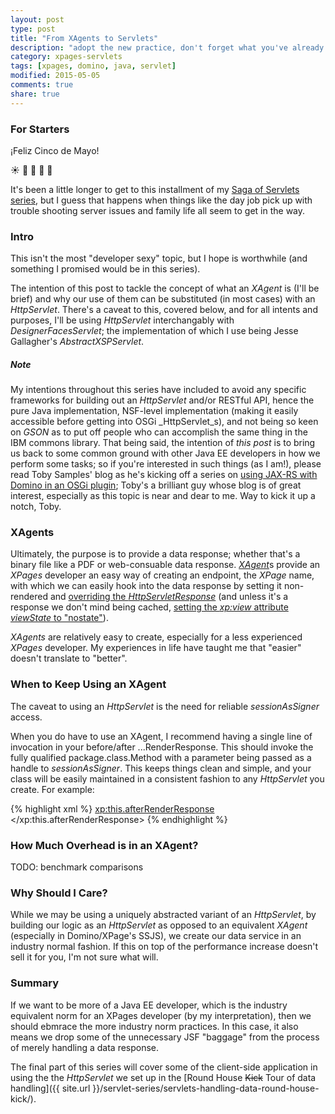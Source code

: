 ```yaml
---
layout: post
type: post
title: "From XAgents to Servlets"
description: "adopt the new practice, don't forget what you've already learned"
category: xpages-servlets
tags: [xpages, domino, java, servlet]
modified: 2015-05-05
comments: true
share: true
---
```


### For Starters
¡Feliz Cinco de Mayo!

:sunny: :tropical_drink: :confetti_ball: :beers: :tada:

It's been a little longer to get to this installment of my [Saga of Servlets series](//localhost:4000/servlet-series), but I guess that happens when things like the day job pick up with trouble shooting server issues and family life all seem to get in the way.

### Intro
This isn't the most "developer sexy" topic, but I hope is worthwhile (and something I promised would be in this series).

The intention of this post to tackle the concept of what an _XAgent_ is (I'll be brief) and why our use of them can be substituted (in most cases) with an _HttpServlet_. There's a caveat to this, covered below, and for all intents and purposes, I'll be using _HttpServlet_ interchangably with _DesignerFacesServlet_; the implementation of which I use being Jesse Gallagher's _AbstractXSPServlet_.

##### Note
My intentions throughout this series have included to avoid any specific frameworks for building out an _HttpServlet_ and/or RESTful API, hence the pure Java implementation, NSF-level implementation (making it easily accessible before getting into OSGi _HttpServlet_s), and not being so keen on _GSON_ as to put off people who can accomplish the same thing in the IBM commons library. That being said, the intention of _this post_ is to bring us back to some common ground with other Java EE developers in how we perform some tasks; so if you're interested in such things (as I am!), please read Toby Samples' blog as he's kicking off a series on [using JAX-RS with Domino in an OSGi plugin](//tobysamples.wordpress.com/2015/04/28/jax-rs-or-the-way-to-do-rest-in-domino-part-1/); Toby's a brilliant guy whose blog is of great interest, especially as this topic is near and dear to me. Way to kick it up a notch, Toby.

### XAgents
Ultimately, the purpose is to provide a data response; whether that's a binary file like a PDF or web-consuable data response. [*XAgent*](//www.wissel.net/blog/d6plinks/shwl-7mgfbn)s provide an _XPages_ developer an easy way of creating an endpoint, the _XPage_ name, with which we can easily hook into the data response by setting it non-rendered and [overriding the _HttpServletResponse_](//www-10.lotus.com/ldd/ddwiki.nsf/dx/xpages-jsf-context-objects.htm?OpenDocument&sa=true) (and unless it's a response we don't mind being cached, [setting the _xp:view_ attribute _viewState_ to "nostate"](//tobysamples.wordpress.com/2014/12/11/no-state-no-problem/)). 

_XAgents_ are relatively easy to create, especially for a less experienced _XPages_ developer. My experiences in life have taught me that "easier" doesn't translate to "better".

### When to Keep Using an XAgent
The caveat to using an _HttpServlet_ is the need for reliable _sessionAsSigner_ access.

When you do have to use an XAgent, I recommend having a single line of invocation in your before/after ...RenderResponse. This should invoke the fully qualified package.class.Method with a parameter being passed as a handle to _sessionAsSigner_. This keeps things clean and simple, and your class will be easily maintained in a consistent fashion to any _HttpServlet_ you create. For example:

{% highlight xml %}
<xp:this.afterRenderResponse>
	<![CDATA[#{javascript:com.eric.test.DataProvider.GetAllDataAsJson(sessionAsSigner);}]]>
</xp:this.afterRenderResponse>
{% endhighlight %}

### How Much Overhead is in an XAgent?
TODO: benchmark comparisons

### Why Should I Care?
While we may be using a uniquely abstracted variant of an _HttpServlet_, by building our logic as an _HttpServlet_ as opposed to an equivalent _XAgent_ (especially in Domino/XPage's SSJS), we create our data service in an industry normal fashion. If this on top of the performance increase doesn't sell it for you, I'm not sure what will.

### Summary
If we want to be more of a Java EE developer, which is the industry equivalent norm for an XPages developer (by my interpretation), then we should ebmrace the more industry norm practices. In this case, it also means we drop some of the unnecessary JSF "baggage" from the process of merely handling a data response.

The final part of this series will cover some of the client-side application in using the the _HttpServlet_ we set up in the [Round House <s>Kick</s> Tour of data handling]({{ site.url }}/servlet-series/servlets-handling-data-round-house-kick/).
